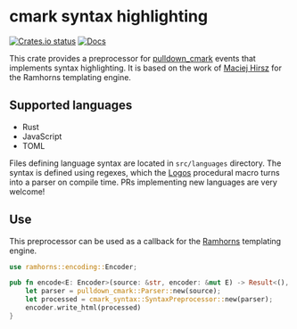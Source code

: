# cmark syntax highlighting
[![Crates.io status](https://badgen.net/crates/v/cmark-syntax)](https://crates.io/crates/cmark-syntax)
[![Docs](https://docs.rs/cmark-syntax/badge.svg)](https://docs.rs/cmark-syntax)

This crate provides a preprocessor for [pulldown_cmark](https://docs.rs/pulldown_cmark)
events that implements syntax highlighting.
It is based on the work of [Maciej Hirsz](https://maciej.codes) for the Ramhorns templating
engine.

## Supported languages
* Rust
* JavaScript
* TOML

Files defining language syntax are located in `src/languages` directory.
The syntax is defined using regexes, which the [Logos](https://docs.rs/logos) procedural
macro turns into a parser on compile time.
PRs implementing new languages are very welcome!

## Use
This preprocessor can be used as a callback for the [Ramhorns](https://docs.rs/ramhorns)
templating engine.
```rust
use ramhorns::encoding::Encoder;

pub fn encode<E: Encoder>(source: &str, encoder: &mut E) -> Result<(), E::Error> {
    let parser = pulldown_cmark::Parser::new(source);
    let processed = cmark_syntax::SyntaxPreprocessor::new(parser);
    encoder.write_html(processed)
}
```
